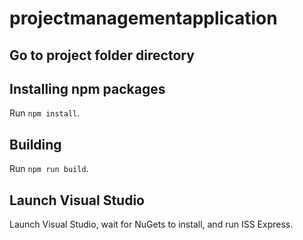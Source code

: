 # projectmanagementapplication

## Go to project folder directory

## Installing npm packages

Run `npm install`.

## Building

Run `npm run build`.

## Launch Visual Studio

Launch Visual Studio, wait for NuGets to install, and run ISS Express.
